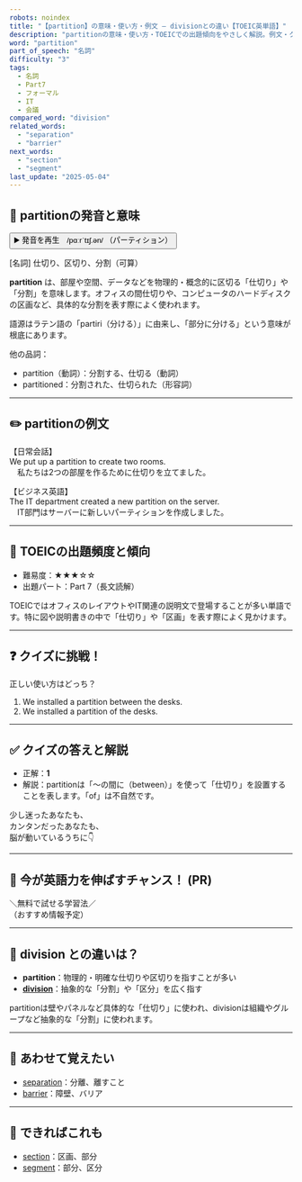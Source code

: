 ```yaml
---
robots: noindex
title: "【partition】の意味・使い方・例文 ― divisionとの違い【TOEIC英単語】"
description: "partitionの意味・使い方・TOEICでの出題傾向をやさしく解説。例文・クイズ付きでdivisionとの違いもわかりやすく学べます。"
word: "partition"
part_of_speech: "名詞"
difficulty: "3"
tags:
  - 名詞
  - Part7
  - フォーマル
  - IT
  - 会議
compared_word: "division"
related_words:
  - "separation"
  - "barrier"
next_words:
  - "section"
  - "segment"
last_update: "2025-05-04"
---
```


## 🔰 partitionの発音と意味

<button class="play-audio" onclick="playTTS('partition')">
  <span class="play-audio-main">
    ▶️ 発音を再生　/pɑːrˈtɪʃ.ən/
  </span>
  <span class="play-audio-sub">
    （パーティション）
  </span>
</button>

[名詞] 仕切り、区切り、分割（可算）

**partition** は、部屋や空間、データなどを物理的・概念的に区切る「仕切り」や「分割」を意味します。オフィスの間仕切りや、コンピュータのハードディスクの区画など、具体的な分割を表す際によく使われます。

語源はラテン語の「partiri（分ける）」に由来し、「部分に分ける」という意味が根底にあります。

他の品詞：  
- partition（動詞）：分割する、仕切る（動詞）
- partitioned：分割された、仕切られた（形容詞）

---

## ✏️ partitionの例文

【日常会話】  
We put up a partition to create two rooms.  
　私たちは2つの部屋を作るために仕切りを立てました。

【ビジネス英語】  
The IT department created a new partition on the server.  
　IT部門はサーバーに新しいパーティションを作成しました。

---

## 🎯 TOEICの出題頻度と傾向

- 難易度：★★★☆☆
- 出題パート：Part 7（長文読解）

TOEICではオフィスのレイアウトやIT関連の説明文で登場することが多い単語です。特に図や説明書きの中で「仕切り」や「区画」を表す際によく見かけます。

---

## ❓ クイズに挑戦！

正しい使い方はどっち？

1. We installed a partition between the desks.  
2. We installed a partition of the desks.

---

## ✅ クイズの答えと解説

- 正解：**1**
- 解説：partitionは「～の間に（between）」を使って「仕切り」を設置することを表します。「of」は不自然です。

少し迷ったあなたも、  
カンタンだったあなたも、  
脳が動いているうちに👇️

---

## 🚀 今が英語力を伸ばすチャンス！ (PR)

<div class="info-center">
＼無料で試せる学習法／<br>  
（おすすめ情報予定）
</div>

---

## 🤔  division との違いは？

- **partition**：物理的・明確な仕切りや区切りを指すことが多い
- **[division](/word/division)**：抽象的な「分割」や「区分」を広く指す

partitionは壁やパネルなど具体的な「仕切り」に使われ、divisionは組織やグループなど抽象的な「分割」に使われます。

---

## 🧩 あわせて覚えたい

- [separation](/word/separation)：分離、離すこと
- [barrier](/word/barrier)：障壁、バリア

---

## 📖 できればこれも

- [section](/word/section)：区画、部分
- [segment](/word/segment)：部分、区分

<!-- cvid: aid42_bid02 -->
